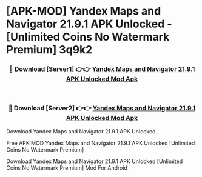 # [APK-MOD] Yandex Maps and Navigator 21.9.1 APK Unlocked - [Unlimited Coins No Watermark Premium] 3q9k2



<div align="center">
<h3>🔴 Download [Server1] 👉👉 <a href="https://momento.my/?title=Yandex_Maps_and_Navigator_21.9.1_APK_Unlocked">Yandex Maps and Navigator 21.9.1 APK Unlocked Mod Apk</a></h3><br>

<h3>🔴 Download [Server2] 👉👉 <a href="https://momento.my/?title=Yandex_Maps_and_Navigator_21.9.1_APK_Unlocked">Yandex Maps and Navigator 21.9.1 APK Unlocked Mod Apk</a></h3>
</div>



Download Yandex Maps and Navigator 21.9.1 APK Unlocked 

Free APK MOD Yandex Maps and Navigator 21.9.1 APK Unlocked [Unlimited Coins No Watermark Premium]

Download Yandex Maps and Navigator 21.9.1 APK Unlocked [Unlimited Coins No Watermark Premium] Mod For Android
